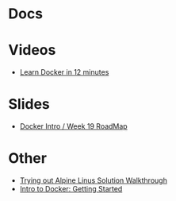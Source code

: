 # Docs


# Videos
- [Learn Docker in 12 minutes](https://www.youtube.com/watch?v=YFl2mCHdv24)

# Slides
- [Docker Intro / Week 19 RoadMap](https://hackmd.io/@jpshafto/B1cX3WoId)

# Other
- [Trying out Alpine Linus Solution Walkthrough](https://hackmd.io/@jpshafto/HyW26uiId)
- [Intro to Docker: Getting Started](https://alligator.io/workflow/intro-to-docker/#:~:text=Fun%20fact%3A%20the%20Docker%20mascot,has%20his%20own%20Twitter%20Account)



